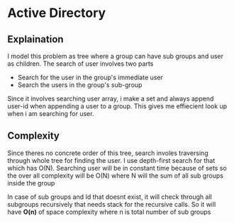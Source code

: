 # Active Directory

## Explaination
I model this problem as tree where a group can have sub groups and user as children. The search of user involves two parts
- Search for the user in the group's immediate user
- Search the users in the group's sub-group

Since it involves searching user array, i make a set and always append user-id when appending a user to a group. This gives me effiecient look up when i am searching for user. 

## Complexity

Since theres no concrete order of this tree, search involes traversing through whole tree for finding the user. I use depth-first search for that which has O(N). Searching user will be in constant time because of sets so the over all complexity will be O(N) where N will the sum of all sub groups inside the group

In case of sub groups and Id that doesnt exist, it will check through all subgroups recursively that needs stack for the recursive calls. So it will have **O(n)** of space complexity where n is total number of sub groups
